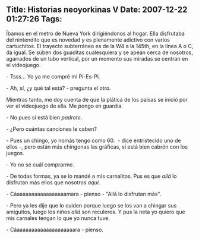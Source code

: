 Title: Historias neoyorkinas V
Date: 2007-12-22 01:27:26
Tags: 
---
<p>Íbamos en el metro de Nueva York dirigiéndonos al hogar. Ella disfrutaba del nintendito que es novedad y es plenamente adictivo con varios cartuchitos. El trayecto subterráneo es de la W4 a la 145th, en la línea A o C, da igual. Se suben dos guaditas cualesquiera y se apean cerca de nosotros, agarrados de un tubo vertical, por un momento sus miradas se centran en el videojuego.</p>

<p>- Tsss... Yo ya me compré mi Pi-Es-Pi.</p>

<p>- Ah, sí, ¿y qué tal está? - pregunta el otro.</p>

<p>Mientras tanto, me doy cuenta de que la plática de los paisas se inició por ver el videojuego de ella. Me pongo en guardia.</p>

<p>- No pues sí está bien <em>padrote</em>.</p>

<p>- ¿Pero cuántas canciones le caben?</p>

<p>- Pues un chingo, yo nomás tengo como 60.&nbsp; - dice entristecido uno de ellos -, pero están más chingonas las gráficas, sí está bien cabrón con los juegos.</p>

<p>- Yo no sé cuál comprarme.</p>

<p>- De todas formas, ya se lo mandé a mis carnalitos. Pus es que <em>allá</em> lo disfrutan más ellos que nosotros <em>aquí</em>.</p>

<p>- Cáaaaaaaaaaaaaaaaaamara - pienso - "Allá lo disfrutan más".</p>

<p>- Pero ya les dije que lo cuiden porque luego se los van a chingar sus amiguitos, luego los niños <em>allá</em> son reculeros. Y pus la neta yo quiero que mis carnales tengan lo que yo nunca tuve.</p>

<p>- Cáaaaaaaaaaaaaaaaaaaaara - pienso.</p>
